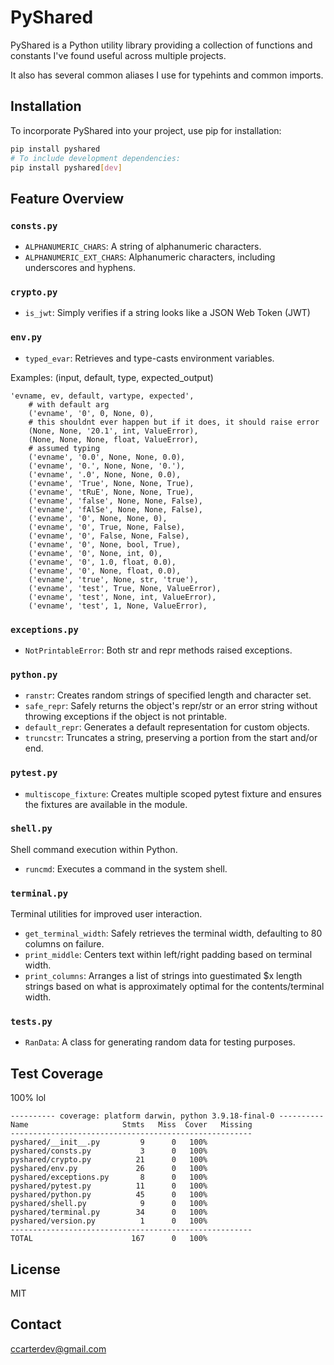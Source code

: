# PyShared

PyShared is a Python utility library providing a collection of functions and constants I've found useful across multiple projects.

It also has several common aliases I use for typehints and common imports.

## Installation

To incorporate PyShared into your project, use pip for installation:

```bash
pip install pyshared
# To include development dependencies:
pip install pyshared[dev]
```

## Feature Overview

### `consts.py`

- `ALPHANUMERIC_CHARS`: A string of alphanumeric characters.
- `ALPHANUMERIC_EXT_CHARS`: Alphanumeric characters, including underscores and hyphens.

### `crypto.py`

- `is_jwt`: Simply verifies if a string looks like a JSON Web Token (JWT)

### `env.py`

- `typed_evar`: Retrieves and type-casts environment variables.

Examples: (input, default, type, expected_output)

```
'evname, ev, default, vartype, expected',
    # with default arg
    ('evname', '0', 0, None, 0),
    # this shouldnt ever happen but if it does, it should raise error
    (None, None, '20.1', int, ValueError),
    (None, None, None, float, ValueError),
    # assumed typing
    ('evname', '0.0', None, None, 0.0),
    ('evname', '0.', None, None, '0.'),
    ('evname', '.0', None, None, 0.0),
    ('evname', 'True', None, None, True),
    ('evname', 'tRuE', None, None, True),
    ('evname', 'false', None, None, False),
    ('evname', 'fAlSe', None, None, False),
    ('evname', '0', None, None, 0),
    ('evname', '0', True, None, False),
    ('evname', '0', False, None, False),
    ('evname', '0', None, bool, True),
    ('evname', '0', None, int, 0),
    ('evname', '0', 1.0, float, 0.0),
    ('evname', '0', None, float, 0.0),
    ('evname', 'true', None, str, 'true'),
    ('evname', 'test', True, None, ValueError),
    ('evname', 'test', None, int, ValueError),
    ('evname', 'test', 1, None, ValueError),
```

### `exceptions.py`

- `NotPrintableError`: Both str and repr methods raised exceptions.

### `python.py`

- `ranstr`: Creates random strings of specified length and character set.
- `safe_repr`: Safely returns the object's repr/str or an error string without throwing exceptions if the object is not printable.
- `default_repr`: Generates a default representation for custom objects.
- `truncstr`: Truncates a string, preserving a portion from the start and/or end.

### `pytest.py`

- `multiscope_fixture`: Creates multiple scoped pytest fixture and ensures the fixtures are available in the module.

### `shell.py`

Shell command execution within Python.

- `runcmd`: Executes a command in the system shell.

### `terminal.py`

Terminal utilities for improved user interaction.

- `get_terminal_width`: Safely retrieves the terminal width, defaulting to 80 columns on failure.
- `print_middle`: Centers text within left/right padding based on terminal width.
- `print_columns`: Arranges a list of strings into guestimated $x length strings based on what is approximately optimal for the contents/terminal width.

### `tests.py`

- `RanData`: A class for generating random data for testing purposes.

## Test Coverage

100% lol

```
---------- coverage: platform darwin, python 3.9.18-final-0 ----------
Name                     Stmts   Miss  Cover   Missing
------------------------------------------------------
pyshared/__init__.py         9      0   100%
pyshared/consts.py           3      0   100%
pyshared/crypto.py          21      0   100%
pyshared/env.py             26      0   100%
pyshared/exceptions.py       8      0   100%
pyshared/pytest.py          11      0   100%
pyshared/python.py          45      0   100%
pyshared/shell.py            9      0   100%
pyshared/terminal.py        34      0   100%
pyshared/version.py          1      0   100%
------------------------------------------------------
TOTAL                      167      0   100%
```

## License

MIT

## Contact

ccarterdev@gmail.com
